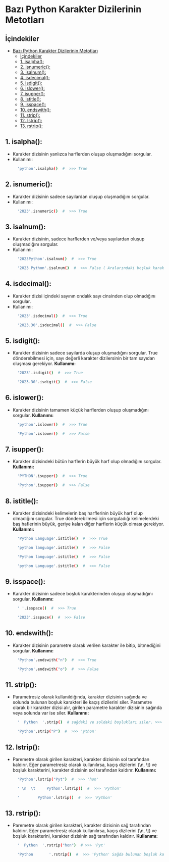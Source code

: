 # Bazı Python Karakter Dizilerinin Metotları
## İçindekiler

- [Bazı Python Karakter Dizilerinin Metotları](#bazı-python-karakter-dizilerinin-metotları)
  - [İçindekiler](#i̇çindekiler)
  - [1. isalpha():](#1-isalpha)
  - [2. isnumeric():](#2-isnumeric)
  - [3. isalnum():](#3-isalnum)
  - [4. isdecimal():](#4-isdecimal)
  - [5. isdigit():](#5-isdigit)
  - [6. islower():](#6-islower)
  - [7. isupper():](#7-isupper)
  - [8. istitle():](#8-istitle)
  - [9. isspace():](#9-isspace)
  - [10. endswith():](#10-endswith)
  - [11. strip():](#11-strip)
  - [12. lstrip():](#12-lstrip)
  - [13. rstrip():](#13-rstrip)

## 1. isalpha():
 *  Karakter dizisinin yanlızca harflerden oluşup oluşmadığını sorgular.
 *  Kullanımı:
    ```bash
      'python'.isalpha()  #  >>> True
    ```

 
## 2. isnumeric(): 
 *  Karakter dizisinin sadece sayılardan oluşup oluşmadığını sorgular.
 *  Kullanımı:
    ```bash
      '2023'.isnumeric()  #  >>> True
    ```


## 3. isalnum(): 
 *  Karakter dizisinin, sadece harflerden ve/veya sayılardan oluşup oluşmadığını sorgular.
 *  Kullanımı:
    ```bash
      '2023Python'.isalnum()  #  >>> True
    ```
    ```bash
      '2023 Python'.isalnum()  #  >>> False ( Aralarındaki boşluk karakterine dikkat edelim.) 
    ```

## 4. isdecimal(): 
 *  Karakter dizisi içindeki sayının ondalık sayı cinsinden olup olmadığını sorgular.
 *  Kullanımı:
    ```bash
      '2023'.isdecimal()  #  >>> True
    ```
    ```bash
      '2023.30'.isdecimal()  #  >>> False
    ```

## 5. isdigit(): 
 *  Karakter dizisinin sadece sayılarda oluşup oluşmadığını sorgular. True dönderebilmesi için, sayı değerli karakter dizilersinin bir tam sayıdan oluşması gerekiyor.
 **Kullanımı:**
    ```bash
      '2023'.isdigit()  #  >>> True
    ```
    ```bash
      '2023.30'.isdigit()  #  >>> False
    ```

## 6. islower(): 
 *  Karakter dizisinin tamamen küçük harflerden oluşup oluşmadığını sorgular.
 **Kullanımı:**
    ```bash
      'python'.islower()  #  >>> True
    ```
    ```bash
      'Python'.islower()  #  >>> False
    ```

## 7. isupper(): 
 * Karakter dizisindeki bütün harflerin büyük harf olup olmadığını sorgular.
 **Kullanımı:**
    ```bash
      'PYTHON'.isupper()  #  >>> True
    ```
    ```bash
      'Python'.isupper()  #  >>> False
    ```

## 8. istitle(): 
 *  Karakter dizisindeki kelimelerin baş harflerinin büyük harf olup olmadığını sorgular. True dönderebilmesi için sorguladığı kelimelerdeki baş haflerinin büyük, geriye kalan diğer harflerin küçük olması gerekiyor.
 **Kullanımı:**
    ```bash
      'Python Language'.istitle()  #  >>> True
    ```
    ```bash
      'python language'.istitle()  #  >>> False
    ```
    ```bash
      'Python language'.istitle()  #  >>> False
    ```
    ```bash
      'python Language'.istitle()  #  >>> False
    ```

## 9. isspace(): 
 *  Karakter dizisinin sadece boşluk karakterinden oluşup oluşmadığını sorgular.
 **Kullanımı:**
    ```bash
      ' '.isspace()  #  >>> True
    ```
    ```bash
      '2023'.isspace()  #  >>> False
    ```

## 10. endswith(): 
 *  Karakter dizisinin parametre olarak verilen karakter ile bitip, bitmediğini sorgular.
 **Kullanımı:**
    ```bash
      'Python'.endswith("n")  #  >>> True
    ```
    ```bash
      'Python'.endswith("o")  #  >>> False
    ```

## 11. strip(): 
 *  Parametresiz olarak kullanıldığında, karakter dizisinin sağında ve solunda bulunan boşluk karakteri ile kaçış dizilerini siler. Parametre olarak bir karakter dizisi alır, girilen parametre karakter dizisinin sağında veya solunda var ise siler.
 **Kullanımı:**
    ```bash
      '  Python  '.strip()  # sağdaki ve soldaki boşlukları siler. >>> 'Python'
    ```
    ```bash
      'Python'.strip("P")  #  >>> 'ython'
    ```
## 12. lstrip(): 
 *  Paremetre olarak girilen karakteri, karakter dizisinin sol tarafından kaldırır. Eğer parametresiz olarak kullanılırsa, kaçış dizilerini (\n, \t) ve boşluk karakterini, karakter dizisinin sol tarafından kaldırır.
 **Kullanımı:**
    ```bash
      'Python'.lstrip("Pyt")  #  >>> 'hon'
    ```

    ```bash
      ' \n  \t     Python'.lstrip()  #  >>> 'Python'
    ```

    ```bash
      '        Python'.lstrip()  #  >>> 'Python'
    ```
## 13. rstrip(): 
 *  Paremetre olarak girilen karakteri, karakter dizisinin sağ tarafından kaldırır. Eğer parametresiz olarak kullanılırsa, kaçış dizilerini (\n, \t) ve boşluk karakterini, karakter dizisinin sağ tarafından kaldırır.
 **Kullanımı:**
    ```bash
      '  Python  '.rstrip("hon")  # >>> 'Pyt'
    ```
    ```bash
      'Python       '.rstrip()  #  >>> 'Python' Sağda bulunan boşluk karakterlerini ortadan kaldırır.
    ```
